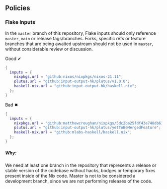 ## Policies

### Flake Inputs

In the `master` branch of this repository, Flake inputs should only reference
`master`, `main` or release tags/branches. Forks, specific refs or feature
branches that are being awaited upstream should not be used in `master`, without
considerable review or discussion.

Good ✔
```nix
{
  inputs = {
    nixpkgs.url = "github:nixos/nixpkgs/nixos-21.11";
    plutus.url = "github:input-output-hk/plutus/v1.0.0";
    haskell-nix.url = "github:input-output-hk/haskell.nix";
  };
}
```
Bad ✖
```nix
{
  inputs = {
    nixpkgs.url = "github:matthewcroughan/nixpkgs/5dc2ba25fdf43e748db617c2f9f58787a05c7cf4";
    plutus.url = "github:input-output-hk/plutus/yetToBeMergedFeature";
    haskell-nix.url = "github:mlabs-haskell/haskell.nix";
  };
}
```

##### Why:
We need at least one branch in the repository that represents a release or
stable version of the codebase without hacks, bodges or temporary fixes present
inside of the Nix code. Master is not to be considered a development branch,
since we are not performing releases of the code.
